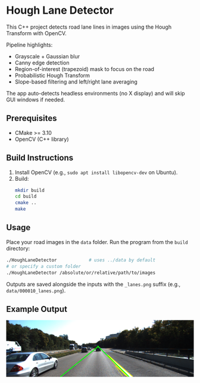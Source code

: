 # Hough Lane Detector

This C++ project detects road lane lines in images using the Hough Transform with OpenCV.

Pipeline highlights:
- Grayscale + Gaussian blur
- Canny edge detection
- Region-of-interest (trapezoid) mask to focus on the road
- Probabilistic Hough Transform
- Slope-based filtering and left/right lane averaging

The app auto-detects headless environments (no X display) and will skip GUI windows if needed.

## Prerequisites
- CMake >= 3.10
- OpenCV (C++ library)

## Build Instructions
1. Install OpenCV (e.g., `sudo apt install libopencv-dev` on Ubuntu).
2. Build:
   ```bash
   mkdir build
   cd build
   cmake ..
   make
   ```

## Usage
Place your road images in the `data` folder. Run the program from the `build` directory:
```bash
./HoughLaneDetector            # uses ../data by default
# or specify a custom folder
./HoughLaneDetector /absolute/or/relative/path/to/images
```

Outputs are saved alongside the inputs with the `_lanes.png` suffix (e.g., `data/000010_lanes.png`).

## Example Output

![Lane Detection Output](data/000010_lanes.png)
